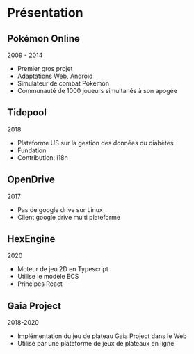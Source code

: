 # Présentation

<!-- .slide: class="page-title" -->



## Pokémon Online

2009 - 2014

- Premier gros projet
- Adaptations Web, Android
- Simulateur de combat Pokémon
- Communauté de 1000 joueurs simultanés à son apogée



## Tidepool

2018

- Plateforme US sur la gestion des données du diabètes
- Fundation
- Contribution: i18n

## OpenDrive

2017

- Pas de google drive sur Linux
- Client google drive multi plateforme



## HexEngine

2020

- Moteur de jeu 2D en Typescript
- Utilise le modèle ECS
- Principes React

## Gaia Project

2018-2020

- Implémentation du jeu de plateau Gaia Project dans le Web
- Utilisé par une plateforme de jeux de plateaux en ligne
